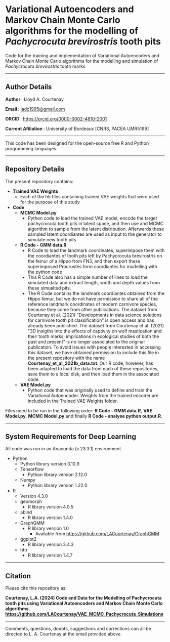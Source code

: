 # Variational Autoencoders and Markov Chain Monte Carlo algorithms for the modelling of <i>Pachycrocuta brevirostris</i> tooth pits
Code for the training and implementation of Variational Autoencoders and Markov Chain Monte Carlo algorithms for the modelling and simulation of <i>Pachycrocuta brevirostris</i> tooth marks

-----------------------------------------------------------------------------------------------------------------

## <b> Author Details </b>

<b> Author </b>: Lloyd A. Courtenay

<b> Email </b>: ladc1995@gmail.com

<b> ORCID </b>: https://orcid.org/0000-0002-4810-2001

<b> Current Afiliation </b>: University of Bordeaux [CNRS, PACEA UMR5199]

---------------------------------------------------------------------------------------------------

This code has been designed for the open-source free R and Python programming languages.

---------------------------------------------------------------------------------------------------

## <b> Repository Details </b>

The present repository contains:

* <b> Trained VAE Weights </b>
  * Each of the h5 files containing trained VAE weights that were used for the purpose of this study
* <b> Code </b>
  * <b>MCMC Model.py</b>
    * Python code to load the trained VAE model, encode the target pachycrocuta tooth pits in latent space, and then use and MCMC algorithm to sample from the latent distribution. Afterwards these sampled latent coordiantes are used as input to the generator to simulate new tooth pits.
  * <b>R Code - GMM data.R</b>
    * R Code to load the landmark coordinates, superimpose them with the coordiantes of tooth pits left by Pachycrocuta brevirostris on the femur of a Hippo from FN3, and then export these superimposed Procrustes form coordiantes for modelling with the python code
    * This R Code also has a simple number of lines to load the simulated data and extract length, width and depth values from these simualted pits.
    * The R Code contains the landmark coordiantes obtained from the Hippo femur, but we do not have permission to share all of the reference landmark coordinates of modern carnivore species, because they come from other publications. The dataset from Courtenay et al. (2021) "Developments in data science solutions for carnivore tooth pit classification" is open access and has already been published. The dataset from Courtenay et al. (2021) "3D insigths into the effects of captivity on wolf mastication and their tooth marks; implications in ecological studies of both the past and present" is no longer associated to the original publication. To avoid issues with people interested in accessing this dataset, we have obtained permission to include this file in the present repository with the name <b>Courtenay_et_al_2021b_data.txt</b>. Our R code, however, has been adapted to load the data from each of these repositories, save them to a local disk, and then load them in the associated code.
  * <b>VAE Model.py</b>
      * Python code that was originally used to define and train the Variational Autoencoder. Weights from the trained encoder are included in the Trained VAE Weights folder.

Files need to be run in the following order: <b>R Code - GMM data.R</b>, <b>VAE Model.py</b>, <b>MCMC Model.py</b> and finally <b>R Code - analyse python output.R</b>.

--------------------------------------------------------

## <b> System Requirements for Deep Learning </b>

All code was run in an Anaconda (v.23.3.1) environment

* Python
  * Python library version 3.10.9
  * Tensorflow
    * Python library version 2.12.0
  * Numpy
    * Python library version 1.22.0
* R
  * Version 4.3.0
  * geomorph
    * R library version 4.0.5
  * abind
    * R library version 1.4.0
  * GraphGMM
    * R library version 1.0
      * Available from https://github.com/LACourtenay/GraphGMM
  * ggplot2 
    * R library version 3.4.3
  * httr
    * R library version 1.4.7

--------------------------------------------------------

## <b> Citation </b>

Please cite this repository as:

 <b> Courtenay, L.A. (2024) Code and Data for the Modelling of Pachycrocuta tooth pits using Variational Autoencoders and Markov Chain Monte Carlo algorithms. https://github.com/LACourtenay/VAE_MCMC_Pachycrocuta_Simulations </b>

--------------------------------------------------------

Comments, questions, doubts, suggestions and corrections can all be directed to L. A. Courtenay at the email provided above.
